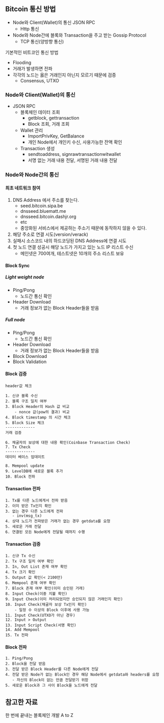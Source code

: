 ## Bitcoin 통신 방법
- Node와 Client(Wallet)의 통신 JSON RPC
    - Http 통신
- Node와 Node간에 블록와 Transaction을 주고 받는 Gossip Protocol
    - TCP 통신(양방향 통신)

기본적인 비트코인 통신 방법
- Flooding
- 거래가 발생하면 전파
- 각각의 노드는 옳은 거래인지 아닌지 모르기 때문에 검증
    - Consensus, UTXO

### Node와 Client(Wallet)의 통신
- JSON RPC
    - 블록체인 데이터 조회
        - getblock, gettransaction
        - Block 조회, 거래 조회
    - Wallet 관리
        - ImportPrivKey, GetBalance
        - 개인 Node에서 개인키 수신, 사용가능한 잔액 확인
    - Transaction 생성
        - sendtoaddress, signrawtransactionwitwallet
        - 서명 없는 거래 내용 전달, 서명된 거래 내용 전달

### Node와 Node간의 통신
#### 최초 네트워크 참여
1. DNS Address 에서 주소를 찾는다.
    - seed.bitcoin.sipa.be
    - dnsseed.bluematt.me
    - dnsseed.bitcoin.dashjr.org
    - etc
    - 중앙화된 서비스에서 제공하는 주소기 때문에 동작하지 않을 수 있다.
2. 해당 주소로 연결 시도(version/verack)
3. 실패시 소스코드 내의 하드코딩된 DNS Address에 연결 시도
4. 첫 노드 연결 성공시 해당 노드가 가지고 있는 노드 IP 리스트 수신
    - 메인넷은 700여개, 테스트넷은 10개의 주소 리스트 보유

#### Block Sync
##### Light weight node
- Ping/Pong
    - 노드간 통신 확인
- Header Download
    - 거래 정보가 없는 Block Header들을 받음
##### Full node
- Ping/Pong
    - 노드간 통신 확인
- Header Download
    - 거래 정보가 없는 Block Header들을 받음
- Block Download
- Block Validation

#### Block 검증
```
header값 체크

1. 신규 블록 수신
2. 블록 구조 일치 여부
3. Block Header의 Hash 값 비교
	- nonce 값(pow의 결과) 비교
4. Block timestamp 의 시간 체크
5. Block Size 체크
-------------
거래 검증

6. 채굴자의 보상에 대한 내용 확인(Coinbase Transaction Check)
7. Tx Check
-------------
데이터 베이스 업데이트

8. Mempool update
9. LevelDB에 새로운 블록 추가
10. Block 전파
```

#### Transaction 전파
```
1. Tx를 다른 노드에게서 전파 받음
2. 이미 받은 Tx인지 확인
3. 없는 경우 다른 노드에게 전파
   - inv(msg_tx)
4. 상대 노드가 전파받은 거래가 없는 경우 getdata를 요청
5. 새로운 거래 전달
6. 연결된 모든 Node에게 전달될 때까지 수행
```

#### Transaction 검증
```
1. 신규 Tx 수신
2. Tx 구조 일치 여부 확인
3. In, Out List 존재 여부 확인
4. Tx 크기 확인
5. Output 값 확인(< 2100만)
6. Mempool 존재 여부 확인
7. Block 존재 여부 확인(이미 승인된 거래)
8. Input Check(이중 지불 확인)
9. Input Check(이미 처리되었지만 승인되지 않은 거래인지 확인)
10. Input Check(채굴자 보상 Tx인지 확인)
    - 일정 수 이상의 Block 이후에 사용 가능
11. Input Check(UTXO가 아닌 경우)
12. Input > Output
13. Input Script Check(서명 확인)
14. Add Mempool
15. Tx 전파
```
#### Block 전파
```
1. Ping/Pong
2. Block을 전달 받음
3. 전달 받은 Block Header를 다른 Node에게 전달
4. 전달 받은 Node가 없는 Block인 경우 해당 Node에서 getdata와 headers를 요청
   - 자신의 Block이 없는 만큼 전달받기 위함
5. 새로운 Block과 그 사이 Block을 노드에게 전달
```

## 참고한 자료
한 번에 끝내는 블록체인 개발 A to Z
